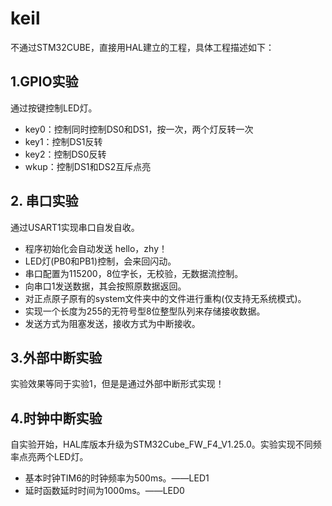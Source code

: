 # keil
不通过STM32CUBE，直接用HAL建立的工程，具体工程描述如下：

## 1.GPIO实验
通过按键控制LED灯。
-  key0：控制同时控制DS0和DS1，按一次，两个灯反转一次
-  key1：控制DS1反转
-  key2：控制DS0反转
-  wkup：控制DS1和DS2互斥点亮



## 2. 串口实验

通过USART1实现串口自发自收。

- 程序初始化会自动发送 hello，zhy！
- LED灯(PB0和PB1)控制，会来回闪动。
- 串口配置为115200，8位字长，无校验，无数据流控制。
- 向串口1发送数据，其会按照原数据返回。
- 对正点原子原有的system文件夹中的文件进行重构(仅支持无系统模式)。
- 实现一个长度为255的无符号型8位整型队列来存储接收数据。
- 发送方式为阻塞发送，接收方式为中断接收。



## 3.外部中断实验

实验效果等同于实验1，但是是通过外部中断形式实现！



## 4.时钟中断实验

自实验开始，HAL库版本升级为STM32Cube_FW_F4_V1.25.0。实验实现不同频率点亮两个LED灯。

- 基本时钟TIM6的时钟频率为500ms。——LED1
- 延时函数延时时间为1000ms。——LED0

